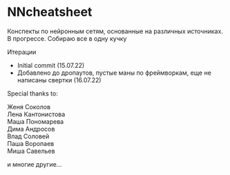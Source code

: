# NNcheatsheet

Конспекты по нейронным сетям, основанные на различных источниках. В прогрессе. Собираю все в одну кучку

Итерации

- Initial commit (15.07.22)
- Добавлено до дропаутов, пустые маны по фреймворкам, еще не написаны свертки (16.07.22)

Special thanks to:

Женя Соколов \
Лена Кантонистова \
Маша Пономарева \
Дима Андросов \
Влад Соловей \
Паша Воропаев \
Миша Савельев

и многие другие...
